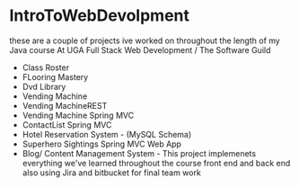 # IntroToWebDevolpment
these are a couple of projects ive worked on throughout the length of my Java course
At UGA Full Stack Web Development / The Software Guild
*   Class Roster
*   FLooring Mastery
*   Dvd Library
*   Vending Machine
*   Vending MachineREST
*   Vending Machine Spring MVC
*   ContactList Spring MVC
*   Hotel Reservation System - (MySQL Schema)
*   Superhero Sightings Spring MVC Web App
*   Blog/ Content Management System - This project implemenets everything 
    we've learned throughout the course front end and back end also 
    using Jira and bitbucket for final team work 

